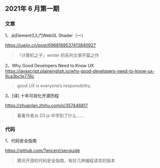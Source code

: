 ## 2021年 6 月第一期


### 文章

1、从Element3入门WebGL Shader（一）

https://juejin.cn/post/6968169537413840927

>『计算机之子』winter 的系列文章开篇之作

2、Why Good Developers Need to Know UX
https://javascript.plainenglish.io/why-good-developers-need-to-know-ux-9ca3bc1e776c

> good UX is everyone’s responsibility.

3、[译] 十年可视化开源历程

https://zhuanlan.zhihu.com/p/357446817

> 看看作者从 D3.js 中学到了什么……

### 代码

1、代码安全指南

https://github.com/Tencent/secguide

> 腾讯开源的代码安全指南，有好几种编程语言的版本



